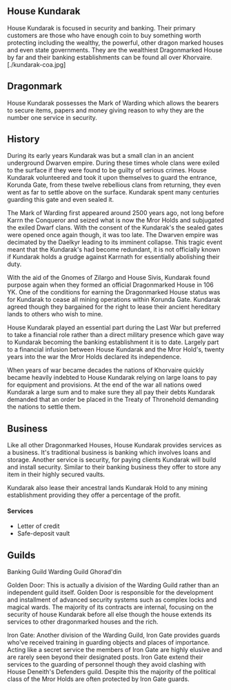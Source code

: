 ## House Kundarak
House Kundarak is focused in security and banking. Their primary customers are those who have enough coin to buy something worth protecting including the wealthy, the powerful, other dragon marked houses and even state governments. They are the wealthiest Dragonmarked House by far and their banking establishments can be found all over Khorvaire.
[./kundarak-coa.jpg]

## Dragonmark
House Kundarak possesses the Mark of Warding which allows the bearers to secure items, papers and money giving reason to why they are the number one service in security.

## History
During its early years Kundarak was but a small clan in an ancient underground Dwarven empire. During these times whole clans were exiled to the surface if they were found to be guilty of serious crimes. House Kundarak volunteered and took it upon themselves to guard the entrance, Korunda Gate, from these twelve rebellious clans from returning, they even went as far to settle above on the surface. Kundarak spent many centuries guarding this gate and even sealed it.

The Mark of Warding first appeared around 2500 years ago, not long before Karrn the Conqueror and seized what is now the Mror Holds and subjugated the exiled Dwarf clans. With the consent of the Kundarak's the sealed gates were opened once again though, it was too late. The Dwarven empire was decimated by the Daelkyr leading to its imminent collapse. This tragic event meant that the Kundarak's had become redundant, it is not officially known if Kundarak holds a grudge against Karrnath for essentially abolishing their duty.

With the aid of the Gnomes of Zilargo and House Sivis, Kundarak found purpose again when they formed an official Dragonmarked House in 106 YK. One of the conditions for earning the Dragonmarked House status was for Kundarak to cease all mining operations within Korunda Gate. Kundarak agreed though they bargained for the right to lease their ancient hereditary lands to others who wish to mine.

House Kundarak played an essential part during the Last War but preferred to take a financial role rather than a direct military presence which gave way to Kundarak becoming the banking establishment it is to date. Largely part to a financial infusion between House Kundarak and the Mror Hold's, twenty years into the war the Mror Holds declared its independence.

When years of war became decades the nations of Khorvaire quickly became heavily indebted to House Kundarak relying on large loans to pay for equipment and provisions. At the end of the war all nations owed Kundarak a large sum and to make sure they all pay their debts Kundarak demanded that an order be placed in the Treaty of Thronehold demanding the nations to settle them.

## Business
Like all other Dragonmarked Houses, House Kundarak provides services as a business. It's traditional business is banking which involves loans and storage. Another service is security, for paying clients Kundarak will build and install security. Similar to their banking business they offer to store any item in their highly secured vaults.

Kundarak also lease their ancestral lands Kundarak Hold to any mining establishment providing they offer a percentage of the profit.

#### Services
* Letter of credit
* Safe-deposit vault

## Guilds
Banking Guild
Warding Guild
Ghorad'din

Golden Door: This is actually a division of the Warding Guild rather than an independent guild itself. Golden Door is responsible for the development and installment of advanced security systems such as complex locks and magical wards. The majority of its contracts are internal, focusing on the security of house Kundarak before all else though the house extends its services to other dragonmarked houses and the rich.

Iron Gate: Another division of the Warding Guild, Iron Gate provides guards who've received training in guarding objects and places of importance. Acting like a secret service the members of Iron Gate are highly elusive and are rarely seen beyond their designated posts. Iron Gate extend their services to the guarding of personnel though they avoid clashing with House Deneith's Defenders guild. Despite this the majority of the political class of the Mror Holds are often protected by Iron Gate guards.
